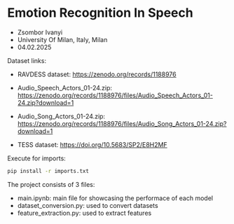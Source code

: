 # Emotion Recognition In Speech
* Zsombor Ivanyi
* University Of Milan, Italy, Milan
* 04.02.2025




Dataset links:
* RAVDESS dataset: https://zenodo.org/records/1188976
* Audio_Speech_Actors_01-24.zip: https://zenodo.org/records/1188976/files/Audio_Speech_Actors_01-24.zip?download=1
* Audio_Song_Actors_01-24.zip: https://zenodo.org/records/1188976/files/Audio_Song_Actors_01-24.zip?download=1

* TESS dataset: https://doi.org/10.5683/SP2/E8H2MF


Execute for imports:

```sh
pip install -r imports.txt
```

The project consists of 3 files:
* main.ipynb: main file for showcasing the performace of each model
* dataset_conversion.py: used to convert datasets
* feature_extraction.py: used to extract features
